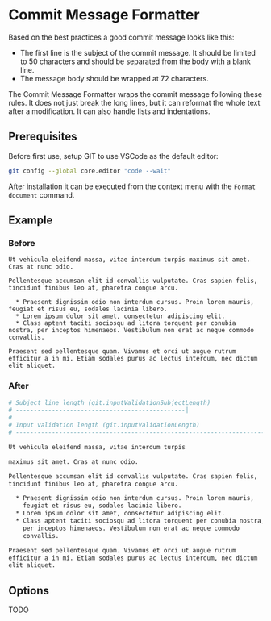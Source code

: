 # Commit Message Formatter

Based on the best practices a good commit message looks like this:

- The first line is the subject of the commit message. It should be limited to 
  50 characters and should be separated from the body with a blank line.
- The message body should be wrapped at 72 characters.

The Commit Message Formatter wraps the commit message following these rules. 
It does not just break the long lines, but it can reformat the whole text after a modification.
It can also handle lists and indentations.

## Prerequisites

Before first use, setup GIT to use VSCode as the default editor:

```bash
git config --global core.editor "code --wait"
```

After installation it can be executed from the context menu with the
`Format document` command.

## Example

### Before

```
Ut vehicula eleifend massa, vitae interdum turpis maximus sit amet. Cras at nunc odio.

Pellentesque accumsan elit id convallis vulputate. Cras sapien felis, tincidunt finibus leo at, pharetra congue arcu.

  * Praesent dignissim odio non interdum cursus. Proin lorem mauris, feugiat et risus eu, sodales lacinia libero.
  * Lorem ipsum dolor sit amet, consectetur adipiscing elit.
  * Class aptent taciti sociosqu ad litora torquent per conubia nostra, per inceptos himenaeos. Vestibulum non erat ac neque commodo convallis.

Praesent sed pellentesque quam. Vivamus et orci ut augue rutrum efficitur a in mi. Etiam sodales purus ac lectus interdum, nec dictum elit aliquet.
```

### After

```bash
# Subject line length (git.inputValidationSubjectLength)
# -----------------------------------------------|
#
# Input validation length (git.inputValidationLength)
# ---------------------------------------------------------------------|

Ut vehicula eleifend massa, vitae interdum turpis

maximus sit amet. Cras at nunc odio.

Pellentesque accumsan elit id convallis vulputate. Cras sapien felis,
tincidunt finibus leo at, pharetra congue arcu.

  * Praesent dignissim odio non interdum cursus. Proin lorem mauris,
    feugiat et risus eu, sodales lacinia libero.
  * Lorem ipsum dolor sit amet, consectetur adipiscing elit.
  * Class aptent taciti sociosqu ad litora torquent per conubia nostra,
    per inceptos himenaeos. Vestibulum non erat ac neque commodo
    convallis.

Praesent sed pellentesque quam. Vivamus et orci ut augue rutrum
efficitur a in mi. Etiam sodales purus ac lectus interdum, nec dictum
elit aliquet.
```

## Options

TODO